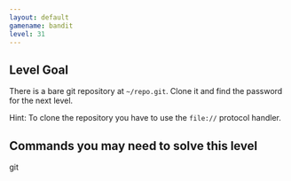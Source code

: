 ```yaml
---
layout: default
gamename: bandit
level: 31
---
```

Level Goal
----------
There is a bare git repository at `~/repo.git`. Clone it and find the password for the next level.

Hint: To clone the repository you have to use the `file://` protocol handler.


Commands you may need to solve this level
-----------------------------------------
git

